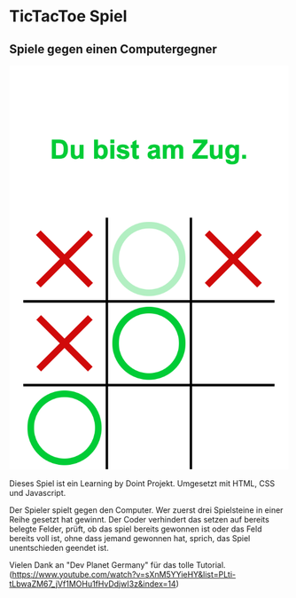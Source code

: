 # TicTacToe Spiel

## Spiele gegen einen Computergegner

![screenshot](./screencapture-127-0-0-1-5500-TicTacToe-index-html-2023-05-31-11_16_51.png)

Dieses Spiel ist ein Learning by Doint Projekt. Umgesetzt mit HTML, CSS und Javascript.

Der Spieler spielt gegen den Computer. Wer zuerst drei Spielsteine in einer Reihe gesetzt hat gewinnt.
Der Coder verhindert das setzen auf bereits belegte Felder, prüft, ob das spiel bereits gewonnen ist oder das Feld bereits voll ist, ohne dass jemand gewonnen hat, sprich, das Spiel unentschieden geendet ist.







Vielen Dank an "Dev Planet Germany" für das tolle Tutorial.
(https://www.youtube.com/watch?v=sXnM5YYieHY&list=PLti-tLbwaZM67_jVf1MOHu1fHvDdjwI3z&index=14)